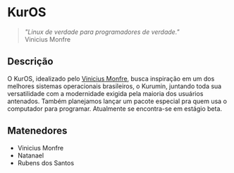 # KurOS

> _"Linux de verdade para programadores de verdade."_ <br>
> Vinicius Monfre

## Descrição

O KurOS, idealizado pelo [Vinicius Monfre](),  busca inspiração em um dos melhores sistemas operacionais brasileiros, o Kurumin, juntando toda sua versatilidade com a modernidade exigida pela maioria dos usuários antenados. Também planejamos lançar um pacote especial pra quem usa o computador para programar. Atualmente se encontra-se em estágio beta.

## Matenedores

* Vinicius Monfre
* Natanael
* Rubens dos Santos
